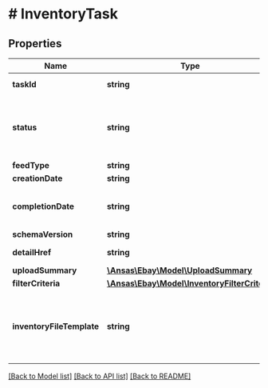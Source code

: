 # # InventoryTask

## Properties

Name | Type | Description | Notes
------------ | ------------- | ------------- | -------------
**taskId** | **string** | The ID of the task. This ID is generated when the task was created by the createInventoryTask method. | [optional]
**status** | **string** | The status of the task. Users must wait until status is complete before moving on to the next step (such as uploading/downloading a file). For implementation help, refer to &lt;a href&#x3D;&#39;https://developer.ebay.com/api-docs/sell/feed/types/api:FeedStatusEnum&#39;&gt;eBay API documentation&lt;/a&gt; | [optional]
**feedType** | **string** | The feed type associated with the inventory task. | [optional]
**creationDate** | **string** | The date the task was created. | [optional]
**completionDate** | **string** | The timestamp when the task status went into the COMPLETED, COMPLETED_WITH_ERROR, or PARTIALLY_PROCESSED state. This field is only returned if the status is one of the three completed values. | [optional]
**schemaVersion** | **string** | The schema version number associated with the task. | [optional]
**detailHref** | **string** | The path to the call URI used to retrieve the task. This field points to the getInventoryTask URI. | [optional]
**uploadSummary** | [**\Ansas\Ebay\Model\UploadSummary**](UploadSummary.md) |  | [optional]
**filterCriteria** | [**\Ansas\Ebay\Model\InventoryFilterCriteria**](InventoryFilterCriteria.md) |  | [optional]
**inventoryFileTemplate** | **string** | The inventory file template used to return specific types of inventory tasks, if set in the createInventoryTask method. This field does not apply to LMS_ACTIVE_INVENTORY_REPORT feed types. For implementation help, refer to &lt;a href&#x3D;&#39;https://developer.ebay.com/api-docs/sell/feed/types/api:InventoryFileTemplateEnum&#39;&gt;eBay API documentation&lt;/a&gt; | [optional]

[[Back to Model list]](../../README.md#models) [[Back to API list]](../../README.md#endpoints) [[Back to README]](../../README.md)

